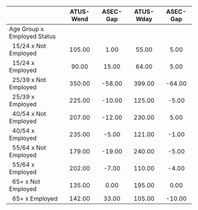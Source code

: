 
|                      |    ATUS-Wend |     ASEC-Gap |    ATUS-Wday |     ASEC-Gap |
| -------------------- | :----------: | :----------: | :----------: | :----------: |
| Age Group x Employed Status |              |              |              |              |
| &nbsp;&nbsp;15/24 x Not Employed |       105.00 |         1.00 |        55.00 |         5.00 |
| &nbsp;&nbsp;15/24 x Employed |        90.00 |        15.00 |        64.00 |         5.00 |
| &nbsp;&nbsp;25/39 x Not Employed |       350.00 |       -58.00 |       399.00 |       -64.00 |
| &nbsp;&nbsp;25/39 x Employed |       225.00 |       -10.00 |       125.00 |        -5.00 |
| &nbsp;&nbsp;40/54 x Not Employed |       207.00 |       -12.00 |       230.00 |         5.00 |
| &nbsp;&nbsp;40/54 x Employed |       235.00 |        -5.00 |       121.00 |        -1.00 |
| &nbsp;&nbsp;55/64 x Not Employed |       179.00 |       -19.00 |       240.00 |        -5.00 |
| &nbsp;&nbsp;55/64 x Employed |       202.00 |        -7.00 |       110.00 |        -4.00 |
| &nbsp;&nbsp;65+ x Not Employed |       135.00 |         0.00 |       195.00 |         0.00 |
| &nbsp;&nbsp;65+ x Employed |       142.00 |        33.00 |       105.00 |       -10.00 |

